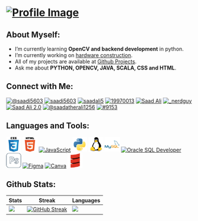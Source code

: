 # [![Profile Image](Images/image.png)](https://linkedin.com/in/saadali5)

## About Myself:

- I’m currently learning **OpenCV and backend development** in python.  
- I’m currently working on [hardware construction](https://github.com/saadali05/CHISEL-LABS).  
- All of my projects are available at [Github Projects](https://github.com/saadali05?tab=repositories).  
- Ask me about **PYTHON, OPENCV, JAVA, SCALA, CSS and HTML**.  

## Connect with Me:

<a href="https://dev.to/@saadi5603" target="blank"><img src="https://raw.githubusercontent.com/rahuldkjain/github-profile-readme-generator/master/src/images/icons/Social/devto.svg" alt="@saadi5603" height="40" width="40"></a>
<a href="https://twitter.com/saadi5603" target="blank"><img src="https://raw.githubusercontent.com/rahuldkjain/github-profile-readme-generator/master/src/images/icons/Social/twitter.svg" alt="saadi5603" height="40" width="40"></a>
<a href="https://linkedin.com/in/saadali5" target="blank"><img src="https://raw.githubusercontent.com/rahuldkjain/github-profile-readme-generator/master/src/images/icons/Social/linked-in-alt.svg" alt="saadali5" height="40" width="40"></a>
<a href="https://stackoverflow.com/users/19970013" target="blank"><img src="https://raw.githubusercontent.com/rahuldkjain/github-profile-readme-generator/master/src/images/icons/Social/stack-overflow.svg" alt="19970013" height="40" width="40"></a>
<a href="https://www.facebook.com/people/Saad-Ali/100004491677589/" target="blank"><img src="https://raw.githubusercontent.com/rahuldkjain/github-profile-readme-generator/master/src/images/icons/Social/facebook.svg" alt="Saad Ali" height="40" width="40"></a>
<a href="https://instagram.com/_nerdguy" target="blank"><img src="https://raw.githubusercontent.com/rahuldkjain/github-profile-readme-generator/master/src/images/icons/Social/instagram.svg" alt="_nerdguy" height="40" width="40"></a>
<a href="https://www.youtube.com/channel/UC3p7SV8KwL18fOTiAyqG3xw" target="blank"><img src="https://raw.githubusercontent.com/rahuldkjain/github-profile-readme-generator/master/src/images/icons/Social/youtube.svg" alt="Saad Ali 2.0" height="40" width="40"></a>
<a href="https://www.hackerrank.com/@saadatherali1256" target="blank"><img src="https://raw.githubusercontent.com/rahuldkjain/github-profile-readme-generator/master/src/images/icons/Social/hackerrank.svg" alt="@saadatherali1256" height="40" width="40"></a>
<a href="https://discord.gg/AVUCvJx9" target="blank"><img src="https://raw.githubusercontent.com/rahuldkjain/github-profile-readme-generator/master/src/images/icons/Social/discord.svg" alt="#9153" height="40" width="40"></a>

## Languages and Tools:

<a href="https://www.w3schools.com/css/" target="_blank" rel="noreferrer"><img src="https://raw.githubusercontent.com/devicons/devicon/master/icons/css3/css3-original-wordmark.svg" alt="CSS3" width="40" height="40"></a>
<a href="https://www.w3.org/html/" target="_blank" rel="noreferrer"><img src="https://raw.githubusercontent.com/devicons/devicon/master/icons/html5/html5-original-wordmark.svg" alt="HTML5" width="40" height="40"></a>
<a href="https://www.javascript.com/" target="_blank" rel="noreferrer"><img src="https://upload.wikimedia.org/wikipedia/commons/d/d4/Javascript-shield.svg" alt="JavaScript" width="40" height="40"></a>
<a href="https://www.python.org" target="_blank" rel="noreferrer"><img src="https://raw.githubusercontent.com/devicons/devicon/master/icons/python/python-original.svg" alt="Python" width="40" height="40"></a>
<a href="https://www.linux.org/" target="_blank" rel="noreferrer"><img src="https://raw.githubusercontent.com/devicons/devicon/master/icons/linux/linux-original.svg" alt="Linux" width="40" height="40"></a>
<a href="https://www.mysql.com/" target="_blank" rel="noreferrer"><img src="https://raw.githubusercontent.com/devicons/devicon/master/icons/mysql/mysql-original-wordmark.svg" alt="MySQL" width="40" height="40"></a>
<a href="https://www.oracle.com/database/sqldeveloper-technologies/" target="_blank" rel="noreferrer"><img src="https://upload.wikimedia.org/wikipedia/en/6/68/Oracle_SQL_Developer_logo.svg" alt="Oracle SQL Developer" width="40" height="40"></a>
<a href="https://www.photoshop.com/en" target="_blank" rel="noreferrer"><img src="https://raw.githubusercontent.com/devicons/devicon/master/icons/photoshop/photoshop-line.svg" alt="Photoshop" width="40" height="40"></a>
<a href="https://www.figma.com/" target="_blank" rel="noreferrer"><img src="https://upload.wikimedia.org/wikipedia/commons/3/33/Figma-logo.svg" alt="Figma" width="40" height="40"></a>
<a href="https://www.canva.com/" target="_blank" rel="noreferrer"><img src="https://encrypted-tbn1.gstatic.com/images?q=tbn:ANd9GcQnN19E18xtM23VtnQAxytEgzdujZ3XKCtnFrfzdXp-tBn1TKKJ" alt="Canva" width="40" height="40"></a>
<a href="https://www.scala-lang.org" target="_blank" rel="noreferrer"><img src="https://raw.githubusercontent.com/devicons/devicon/master/icons/scala/scala-original.svg" alt="Scala" width="40" height="40"></a>

## Github Stats:

| Stats | Streak | Languages |
|---|---|---|
| [![](http://github-profile-summary-cards.vercel.app/api/cards/stats?username=saadali05&theme=blueberry)](https://github.com/saadali05/) | [![GitHub Streak](https://streak-stats.demolab.com?user=saadali05&theme=blueberry&hide_border=true&border_radius=32&date_format=j%20M%5B%20Y%5D&ring=4C8EDA)](https://github.com/saadali05/) | [![](http://github-profile-summary-cards.vercel.app/api/cards/repos-per-language?username=saadali05&theme=blueberry)](https://github.com/saadali05/) |
